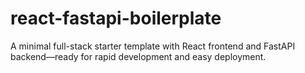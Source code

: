 # react-fastapi-boilerplate
A minimal full-stack starter template with React frontend and FastAPI backend—ready for rapid development and easy deployment.
